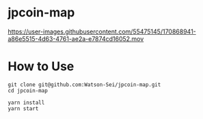 # jpcoin-map


https://user-images.githubusercontent.com/55475145/170868941-a86e5515-4d63-4761-ae2a-e7874cd16052.mov




# How to Use
```
git clone git@github.com:Watson-Sei/jpcoin-map.git
cd jpcoin-map

yarn install
yarn start
```
